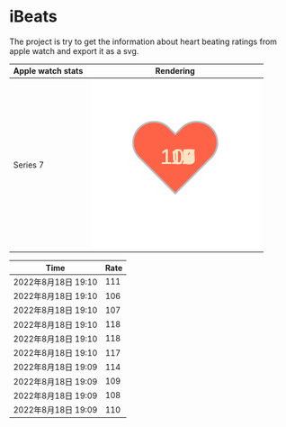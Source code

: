 # iBeats
The project is try to get the information about heart beating ratings from apple watch and export it as a svg.

| Apple watch stats | Rendering|
|--|--|
|Series 7 | ![](https://raw.githubusercontent.com/underwindfall/iBeats/main/files/heart.svg)|

<!--START_SECTION:my_heart_rate-->
| Time | Rate | 
 | ---- | ---- | 
| 2022年8月18日 19:10 | 111 |
| 2022年8月18日 19:10 | 106 |
| 2022年8月18日 19:10 | 107 |
| 2022年8月18日 19:10 | 118 |
| 2022年8月18日 19:10 | 118 |
| 2022年8月18日 19:10 | 117 |
| 2022年8月18日 19:09 | 114 |
| 2022年8月18日 19:09 | 109 |
| 2022年8月18日 19:09 | 108 |
| 2022年8月18日 19:09 | 110 |

<!--END_SECTION:my_heart_rate-->


